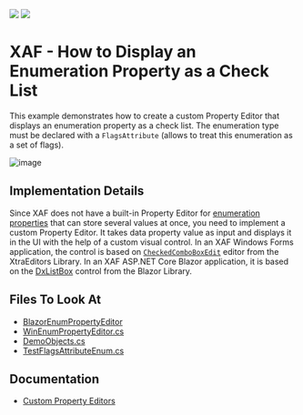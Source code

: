 <!-- default badges list -->
[![](https://img.shields.io/badge/Open_in_DevExpress_Support_Center-FF7200?style=flat-square&logo=DevExpress&logoColor=white)](https://supportcenter.devexpress.com/ticket/details/E689)
[![](https://img.shields.io/badge/📖_How_to_use_DevExpress_Examples-e9f6fc?style=flat-square)](https://docs.devexpress.com/GeneralInformation/403183)
<!-- default badges end -->

# XAF - How to Display an Enumeration Property as a Check List

This example demonstrates how to create a custom Property Editor that displays an enumeration property as a check list. The enumeration type must be declared with a `FlagsAttribute` (allows to treat this enumeration as a set of flags).

![image](https://user-images.githubusercontent.com/14300209/234846358-4435cbbe-130d-410b-9958-fb8450a11480.png)

## Implementation Details

Since XAF does not have a built-in Property Editor for [enumeration properties](https://docs.devexpress.com/eXpressAppFramework/113552/business-model-design-orm/data-types-supported-by-built-in-editors/enumeration-properties) that can store several values at once,  you need to implement a custom Property Editor. It takes data property value as input and displays it in the UI with the help of a custom visual control. In an XAF Windows Forms application, the control is based on [`CheckedComboBoxEdit`](https://docs.devexpress.com/WindowsForms/DevExpress.XtraEditors.CheckedComboBoxEdit) editor from the XtraEditors Library. In an XAF ASP.NET Core Blazor application, it is based on the [DxListBox](https://docs.devexpress.com/Blazor/DevExpress.Blazor.DxListBox-2) control from the Blazor Library.

## Files To Look At

* [BlazorEnumPropertyEditor](./CS/EFCore/EnumCheckBoxEF/EnumCheckBoxEF.Blazor.Server/Editors)
* [WinEnumPropertyEditor.cs](./CS/EFCore/EnumCheckBoxEF/EnumCheckBoxEF.Win/Editors/EnumPropertyEditorEx.cs) 
* [DemoObjects.cs](./CS/EFCore/EnumCheckBoxEF/EnumCheckBoxEF.Module/BusinessObjects/DemoObjects.cs)
* [TestFlagsAttributeEnum.cs](./CS/EFCore/EnumCheckBoxEF/EnumCheckBoxEF.Module/BusinessObjects/TestFlagsAttributeEnum.cs)

## Documentation

* [Custom Property Editors](https://docs.devexpress.com/eXpressAppFramework/113097/ui-construction/view-items-and-property-editors/property-editors#custom-property-editors)
